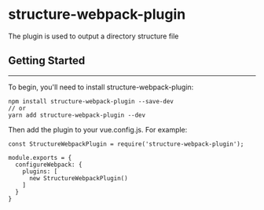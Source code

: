 # structure-webpack-plugin
The plugin is used to output a directory structure file

## Getting Started
----
To begin, you'll need to install structure-webpack-plugin:
```
npm install structure-webpack-plugin --save-dev
// or
yarn add structure-webpack-plugin --dev
```
Then add the plugin to your vue.config.js. For example:
```
const StructureWebpackPlugin = require('structure-webpack-plugin');

module.exports = {
  configureWebpack: {
    plugins: [
      new StructureWebpackPlugin()
    ]
  }
}
```